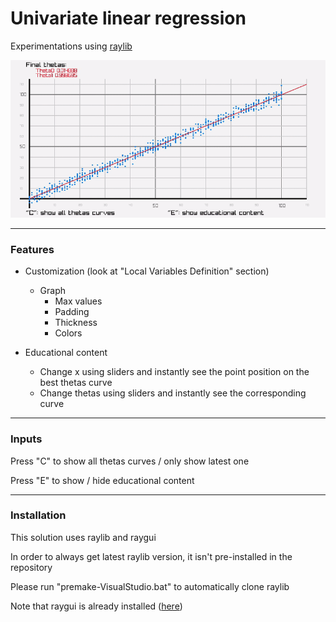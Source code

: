 # Univariate linear regression

Experimentations using [raylib](https://github.com/raysan5/raylib)

![Image](https://github.com/Oreyato/MachineLearning/blob/main/UnivariateLinearRegression/Resources/demo.gif)
___
### Features
- Customization (look at "Local Variables Definition" section)
    - Graph
        - Max values
        - Padding
        - Thickness
        - Colors

- Educational content
    - Change x using sliders and instantly see the point position on the best thetas curve
    - Change thetas using sliders and instantly see the corresponding curve
    

___
### Inputs
Press "C" to show all thetas curves / only show latest one

Press "E" to show / hide educational content

___
### Installation
This solution uses raylib and raygui

In order to always get latest raylib version, it isn't pre-installed in the repository

Please run "premake-VisualStudio.bat" to automatically clone raylib

Note that raygui is already installed ([here](https://github.com/Oreyato/MachineLearning/blob/main/UnivariateLinearRegression/game/src/raygui.h))
